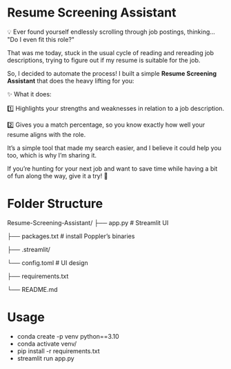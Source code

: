 # Resume Screening Assistant
💡 Ever found yourself endlessly scrolling through job postings, thinking... "Do I even fit this role?"

That was me today, stuck in the usual cycle of reading and rereading job descriptions, trying to figure out if my resume is suitable for the job.

So, I decided to automate the process! I built a simple **Resume Screening Assistant** that does the heavy lifting for you:

✨ What it does:

1️⃣ Highlights your strengths and weaknesses in relation to a job description.

2️⃣ Gives you a match percentage, so you know exactly how well your resume aligns with the role.

It’s a simple tool that made my search easier, and I believe it could help you too, which is why I’m sharing it.

If you’re hunting for your next job and want to save time while having a bit of fun along the way, give it a try! 🚀

# Folder Structure
Resume-Screening-Assistant/
├── app.py          # Streamlit UI

├── packages.txt    # install Poppler’s binaries    

├── .streamlit/

   └── config.toml     # UI design

├── requirements.txt

└── README.md

# Usage
- conda create -p venv python==3.10
- conda activate venv/
- pip install -r requirements.txt
- streamlit run app.py

